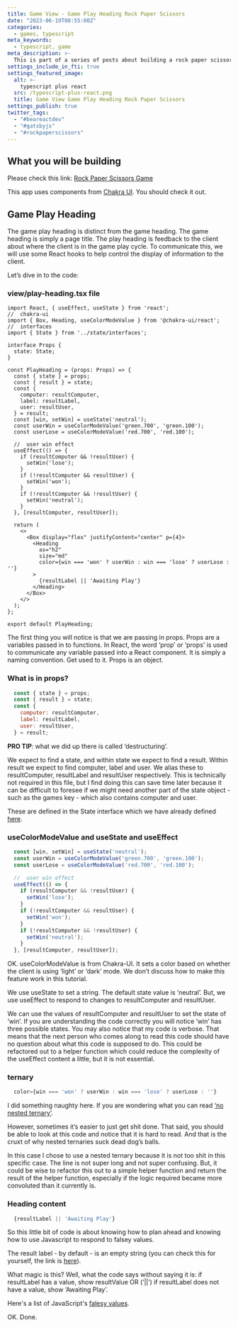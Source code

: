 ```yaml
---
title: Game View - Game Play Heading Rock Paper Scissors
date: "2023-06-19T08:55:00Z"
categories:
  - games, typescript
meta_keywords:
  - typescript, game
meta_description: >-
  This is part of a series of posts about building a rock paper scissors game in gatsbyjs.
settings_include_in_fti: true
settings_featured_image:
  alt: >-
    typescript plus react
  src: /typescript-plus-react.png
  title: Game View Game Play Heading Rock Paper Scissors
settings_publish: true
twitter_tags:
  - "#beareactdev"
  - "#gatsbyjs"
  - "#rockpaperscissors"
---
```

## What you will be building

Please check this link: <a href="https://beareact.dev/games/rock-paper-scissors/" target="_blank">Rock Paper Scissors Game</a>

This app uses components from <a href="https://chakra-ui.com/" rel="noopener" target="_blank">Chakra UI</a>. You should check it out.

## Game Play Heading

The game play heading is distinct from the game heading. The game heading is simply a page title. The play heading is feedback to the client about where the client is in the game play cycle. To communicate this, we will use some React hooks to help control the display of information to the client.

Let’s dive in to the code:

### view/play-heading.tsx file

```language-typescript
import React, { useEffect, useState } from 'react';
//  chakra-ui
import { Box, Heading, useColorModeValue } from '@chakra-ui/react';
//  interfaces
import { State } from '../state/interfaces';

interface Props {
  state: State;
}

const PlayHeading = (props: Props) => {
  const { state } = props;
  const { result } = state;
  const {
    computer: resultComputer,
    label: resultLabel,
    user: resultUser,
  } = result;
  const [win, setWin] = useState('neutral');
  const userWin = useColorModeValue('green.700', 'green.100');
  const userLose = useColorModeValue('red.700', 'red.100');

  //  user win effect
  useEffect(() => {
    if (resultComputer && !resultUser) {
      setWin('lose');
    }
    if (!resultComputer && resultUser) {
      setWin('won');
    }
    if (!resultComputer && !resultUser) {
      setWin('neutral');
    }
  }, [resultComputer, resultUser]);

  return (
    <>
      <Box display="flex" justifyContent="center" p={4}>
        <Heading
          as="h2"
          size="md"
          color={win === 'won' ? userWin : win === 'lose' ? userLose : ''}
        >
          {resultLabel || 'Awaiting Play'}
        </Heading>
      </Box>
    </>
  );
};

export default PlayHeading;
```

The first thing you will notice is that we are passing in props. Props are a variables passed in to functions. In React, the word ‘prop’ or ‘props’ is used to communicate any variable passed into a React component. It is simply a naming convention. Get used to it. Props is an object.

### What is in props?

```javascript
  const { state } = props;
  const { result } = state;
  const {
    computer: resultComputer,
    label: resultLabel,
    user: resultUser,
  } = result;
```

**PRO TIP**: what we did up there is called ‘destructuring’.

We expect to find a state, and within state we expect to find a result. Within result we expect to find computer, label and user. We alias these to resultComputer, resultLabel and resultUser respectively. This is technically not required in this file, but I find doing this can save time later because it can be difficult to foresee if we might need another part of the state object - such as the games key - which also contains computer and user.

These are defined in the State interface which we have already defined <a href="/game-state-rock-paper-scissors/">here</a>.

### useColorModeValue and useState and useEffect

```javascript
  const [win, setWin] = useState('neutral');
  const userWin = useColorModeValue('green.700', 'green.100');
  const userLose = useColorModeValue('red.700', 'red.100');

  //  user win effect
  useEffect(() => {
    if (resultComputer && !resultUser) {
      setWin('lose');
    }
    if (!resultComputer && resultUser) {
      setWin('won');
    }
    if (!resultComputer && !resultUser) {
      setWin('neutral');
    }
  }, [resultComputer, resultUser]);
```

OK. useColorModeValue is from Chakra-UI. It sets a color based on whether the client is using ‘light’ or ‘dark’ mode. We don’t discuss how to make this feature work in this tutorial.

We use useState to set a string. The default state value is ‘neutral’. But, we use useEffect to respond to changes to resultComputer and resultUser.

We can use the values of resultComputer and resultUser to set the state of ‘win’. If you are understanding the code correctly you will notice ‘win’ has three possible states. You may also notice that my code is verbose. That means that the next person who comes along to read this code should have no question about what this code is supposed to do. This could be refactored out to a helper function which could reduce the complexity of the useEffect content a little, but it is not essential.

### ternary

```javascript
  color={win === 'won' ? userWin : win === 'lose' ? userLose : ''}
```

I did something naughty here. If you are wondering what you can read <a href="https://eslint.org/docs/latest/rules/no-nested-ternary" rel="noopener" target="_blank">‘no nested ternary’</a>.

However, sometimes it’s easier to just get shit done. That said, you should be able to look at this code and notice that it is hard to read. And that is the cruxt of why nested ternaries suck dead dog’s balls.

In this case I chose to use a nested ternary because it is not too shit in this specific case. The line is not super long and not super confusing. But, it could be wise to refactor this out to a simple helper function and return the result of the helper function, especially if the logic required became more convoluted than it currently is.

### Heading content

```javascript
  {resultLabel || 'Awaiting Play'}
```

So this little bit of code is about knowing how to plan ahead and knowing how to use Javascript to respond to falsey values.

The result label - by default - is an empty string (you can check this for yourself, the link is <a href="/game-state-rock-paper-scissors/">here</a>).

What magic is this? Well, what the code says without saying it is: if resultLabel has a value, show resultValue OR (‘||’) if resultLabel does not have a value, show ‘Awaiting Play’.

Here's a list of JavaScript's  <a href="https://developer.mozilla.org/en-US/docs/Glossary/Falsy" rel="noopener" target="_blank">falesy values</a>.

OK. Done.
